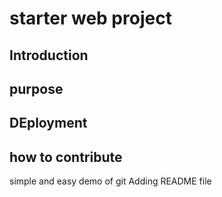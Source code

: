 # starter web project
## Introduction
## purpose
## DEployment
## how to contribute
simple and easy demo of git 
Adding README file
